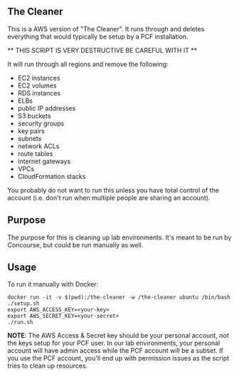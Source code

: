 ## The Cleaner

This is a AWS version of "The Cleaner".  It runs through and deletes everything that would typically be setup by a PCF installation.

** THIS SCRIPT IS VERY DESTRUCTIVE BE CAREFUL WITH IT **

It will run through all regions and remove the following:

- EC2 instances
- EC2 volumes
- RDS instances
- ELBs
- public IP addresses
- S3 buckets
- security groups
- key pairs
- subnets
- network ACLs
- route tables
- internet gateways
- VPCs
- CloudFormation stacks

You probably do not want to run this unless you have total control of the account (i.e. don't run when multiple people are sharing an account).

## Purpose

The purpose for this is cleaning up lab environments.  It's meant to be run by Concourse, but could be run manually as well.

## Usage

To run it manually with Docker:

```
docker run -it -v $(pwd):/the-cleaner -w /the-cleaner ubuntu /bin/bash
./setup.sh
export AWS_ACCESS_KEY=<your-key>
export AWS_SECRET_KEY=<your-secret>
./run.sh
```

**NOTE**:  The AWS Access & Secret key should be your personal account, *not* the keys setup for your PCF user.  In our lab environments, your personal account will have admin access while the PCF account will be a subset.  If you use the PCF account, you'll end up with permission issues as the script tries to clean up resources.
